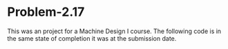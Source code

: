 # Problem-2.17

This was an project for a Machine Design I course. The following code is in the same state of completion it was at the submission date. 
